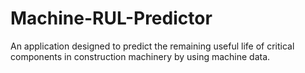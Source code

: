 # Machine-RUL-Predictor
An application designed to predict the remaining useful life of critical components in construction machinery by using machine data.
